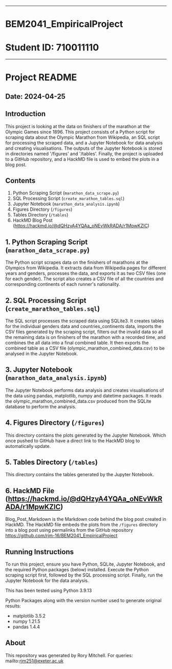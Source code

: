 --------------------------------------------------------------------------------
# BEM2041_EmpiricalProject
# Student ID: 710011110
--------------------------------------------------------------------------------
# Project README
## Date: 2024-04-25


## Introduction

This project is looking at the data on finishers of the marathon at the Olympic Games since 1896.
This project consists of a Python script for scraping data about the Olympic Marathon from Wikipedia, an SQL script for processing the scraped data, and a Jupyter Notebook for data analysis and creating visualisations. 
The outputs of the Jupyter Notebook is stored in directories named '/figures' and '/tables'. 
Finally, the project is uploaded to a GitHub repository, and a HackMD file is used to embed the plots in a blog post.


## Contents

1. Python Scraping Script (`marathon_data_scrape.py`)
2. SQL Processing Script (`create_marathon_tables.sql`)
3. Jupyter Notebook (`marathon_data_analysis.ipynb`)
4. Figures Directory (`/figures`)
5. Tables Directory (`/tables`)
6. HackMD Blog Post (https://hackmd.io/@dQHzyA4YQAa_oNEvWkRADA/r1MpwKZlC)

## 1. Python Scraping Script (`marathon_data_scrape.py`)

The Python script scrapes data on the finishers of marathons at the Olympics from Wikipedia. It extracts data from Wikipedia pages for different years and genders, processes the data, and exports it as two CSV files (one for each gender). The script also creates a CSV file of all the countries and corresponding continents of each runner's nationality.

## 2. SQL Processing Script (`create_marathon_tables.sql`)

The SQL script processes the scraped data using SQLite3. It creates tables for the individual genders data and countries_continents data, imports the CSV files generated by the scraping script, filters out the invalid data so all the remaining data is on finishers of the marathon with a recorded time, and combines the all data into a final combined table. It then exports the combined table as a CSV file (olympic_marathon_combined_data.csv) to be analysed in the Jupyter Notebook.

## 3. Jupyter Notebook (`marathon_data_analysis.ipynb`)

The Jupyter Notebook performs data analysis and creates visualisations of the data using pandas, matplotlib, numpy and datetime packages. It reads the olympic_marathon_combined_data.csv produced from the SQLite database to perform the analysis.

## 4. Figures Directory (`/figures`)

This directory contains the plots generated by the Jupyter Notebook. Which once pushed to GitHub have a direct link to the HackMD blog to automatically update.

## 5. Tables Directory (`/tables`)

This directory contains the tables generated by the Jupyter Notebook.

## 6. HackMD File (https://hackmd.io/@dQHzyA4YQAa_oNEvWkRADA/r1MpwKZlC)

Blog_Post_Markdown is the Markdown code behind the blog post created in HackMD. The HackMD file embeds the plots from the `/figures` directory into a blog post using permalinks from the GitHub repository https://github.com/rjm-16/BEM2041_EmpiricalProject


## Running Instructions
To run this project, ensure you have Python, SQLite, Jupyter Notebook, and the required Python packages (below) installed. Execute the Python scraping script first, followed by the SQL processing script. Finally, run the Jupyter Notebook for the data analysis.

This has been tested using Python 3.9.13

Python Packages along with the version number used to generate original results:
- matplotlib 3.5.2
- numpy 1.21.5
- pandas 1.4.4

## About

This repository was generated by Rory Mitchell.
For queries: mailto:rjm251@exeter.ac.uk

